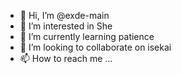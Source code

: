 - 👋 Hi, I’m @exde-main
- 👀 I’m interested in She 
- 🌱 I’m currently learning patience
- 💞️ I’m looking to collaborate on isekai
- 📫 How to reach me ...

<!---
exde-main/exde-main is a ✨ special ✨ repository because its `README.md` (this file) appears on your GitHub profile.
You can click the Preview link to take a look at your changes.
--->
